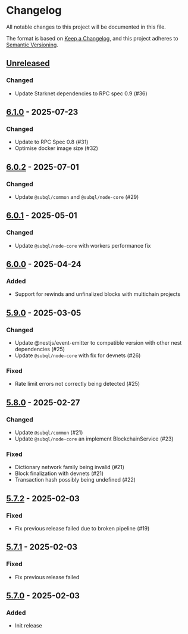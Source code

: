 # Changelog
All notable changes to this project will be documented in this file.

The format is based on [Keep a Changelog](https://keepachangelog.com/en/1.0.0/),
and this project adheres to [Semantic Versioning](https://semver.org/spec/v2.0.0.html).

## [Unreleased]
### Changed
- Update Starknet dependencies to RPC spec 0.9 (#36)

## [6.1.0] - 2025-07-23
### Changed
- Update to RPC Spec 0.8 (#31)
- Optimise docker image size (#32)

## [6.0.2] - 2025-07-01
### Changed
- Update `@subql/common` and `@subql/node-core` (#29)

## [6.0.1] - 2025-05-01
### Changed
- Update `@subql/node-core` with workers performance fix

## [6.0.0] - 2025-04-24
### Added
- Support for rewinds and unfinalized blocks with multichain projects

## [5.9.0] - 2025-03-05
### Changed
- Update @nestjs/event-emitter to compatible version with other nest dependencies (#25)
- Update `@subql/node-core` with fix for devnets (#26)

### Fixed
- Rate limit errors not correctly being detected (#25)

## [5.8.0] - 2025-02-27
### Changed
- Update `@subql/common` (#21)
- Update `@subql/node-core` an implement BlockchainService (#23)

### Fixed
- Dictionary network family being invalid (#21)
- Block finalization with devnets (#21)
- Transaction hash possibly being undefined (#22)

## [5.7.2] - 2025-02-03
### Fixed
- Fix previous release failed due to broken pipeline (#19)

## [5.7.1] - 2025-02-03
### Fixed
- Fix previous release failed

## [5.7.0] - 2025-02-03
### Added
- Init release

[Unreleased]: https://github.com/subquery/subql-starknet/compare/node-starknet/6.1.0...HEAD
[6.1.0]: https://github.com/subquery/subql-starknet/compare/node-starknet/6.0.2...node-starknet/6.1.0
[6.0.2]: https://github.com/subquery/subql-starknet/compare/node-starknet/6.0.1...node-starknet/6.0.2
[6.0.1]: https://github.com/subquery/subql-starknet/compare/node-starknet/6.0.0...node-starknet/6.0.1
[6.0.0]: https://github.com/subquery/subql-starknet/compare/node-starknet/5.9.0...node-starknet/6.0.0
[5.9.0]: https://github.com/subquery/subql-starknet/compare/node-starknet/5.8.0...node-starknet/5.9.0
[5.8.0]: https://github.com/subquery/subql-starknet/compare/node-starknet/5.7.2...node-starknet/5.8.0
[5.7.2]: https://github.com/subquery/subql-starknet/compare/node-starknet/5.7.1...node-starknet/5.7.2
[5.7.1]: https://github.com/subquery/subql-starknet/compare/node-starknet/5.7.0...node-starknet/5.7.1
[5.7.0]: https://github.com/subquery/subql-starknet/releases/tag/node-starknet/5.7.0
